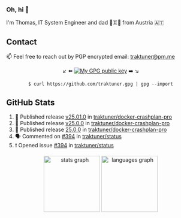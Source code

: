 ### Oh, hi 👋

I'm Thomas, IT System Engineer and dad 👶♊️👶 from Austria 🇦🇹

<!--
**traktuner/traktuner** is a ✨ _special_ ✨ repository because its `README.md` (this file) appears on your GitHub profile.

Here are some ideas to get you started:

- 🔭 I’m currently working on ...
- 🌱 I’m currently learning ...
- 👯 I’m looking to collaborate on ...
- 🤔 I’m looking for help with ...
- 💬 Ask me about ...
- 📫 How to reach me: ...
- 😄 Pronouns: ...
- ⚡ Fun fact: ...
-->

## Contact
📫 Feel free to reach out by PGP encrypted email:
traktuner@pm.me

<div align="center" markdown="1">

↙️ ⬅️ [![My GPG public key](https://img.shields.io/badge/PGP%20public%20key-6D4AFF?style=for-the-badge)](https://github.com/traktuner.gpg) ➡️ ↘️

```shell
$ curl https://github.com/traktuner.gpg | gpg --import
```

</div>

## GitHub Stats
<!--START_SECTION:activity-->
1. 🚀 Published release [v25.01.0](https://github.com/traktuner/docker-crashplan-pro/releases/tag/v25.01.0) in [traktuner/docker-crashplan-pro](https://github.com/traktuner/docker-crashplan-pro)
2. 🚀 Published release [v25.0.0](https://github.com/traktuner/docker-crashplan-pro/releases/tag/v25.0.0) in [traktuner/docker-crashplan-pro](https://github.com/traktuner/docker-crashplan-pro)
3. 🚀 Published release [25.0.0](https://github.com/traktuner/docker-crashplan-pro/releases/tag/25.0.0) in [traktuner/docker-crashplan-pro](https://github.com/traktuner/docker-crashplan-pro)
4. 🗣 Commented on [#394](https://github.com/traktuner/status/issues/394#issuecomment-2213017414) in [traktuner/status](https://github.com/traktuner/status)
5. ❗ Opened issue [#394](https://github.com/traktuner/status/issues/394) in [traktuner/status](https://github.com/traktuner/status)
<!--END_SECTION:activity-->

<div align="center">
  <img src="https://github-readme-stats.vercel.app/api?username=traktuner&hide_title=false&hide_rank=false&show_icons=true&include_all_commits=true&count_private=true&disable_animations=false&theme=dracula&locale=en&hide_border=false&order=1" height="150" alt="stats graph"  />
  <img src="https://github-readme-stats.vercel.app/api/top-langs?username=traktuner&locale=en&hide_title=false&layout=compact&card_width=320&langs_count=5&theme=dracula&hide_border=false&order=2" height="150" alt="languages graph"  />
</div>
